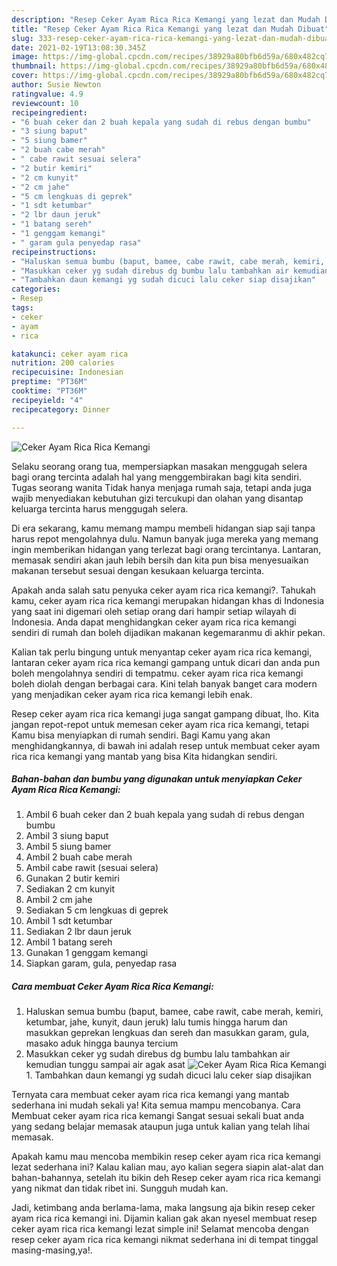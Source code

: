 ```yaml
---
description: "Resep Ceker Ayam Rica Rica Kemangi yang lezat dan Mudah Dibuat"
title: "Resep Ceker Ayam Rica Rica Kemangi yang lezat dan Mudah Dibuat"
slug: 333-resep-ceker-ayam-rica-rica-kemangi-yang-lezat-dan-mudah-dibuat
date: 2021-02-19T13:08:30.345Z
image: https://img-global.cpcdn.com/recipes/38929a80bfb6d59a/680x482cq70/ceker-ayam-rica-rica-kemangi-foto-resep-utama.jpg
thumbnail: https://img-global.cpcdn.com/recipes/38929a80bfb6d59a/680x482cq70/ceker-ayam-rica-rica-kemangi-foto-resep-utama.jpg
cover: https://img-global.cpcdn.com/recipes/38929a80bfb6d59a/680x482cq70/ceker-ayam-rica-rica-kemangi-foto-resep-utama.jpg
author: Susie Newton
ratingvalue: 4.9
reviewcount: 10
recipeingredient:
- "6 buah ceker dan 2 buah kepala yang sudah di rebus dengan bumbu"
- "3 siung baput"
- "5 siung bamer"
- "2 buah cabe merah"
- " cabe rawit sesuai selera"
- "2 butir kemiri"
- "2 cm kunyit"
- "2 cm jahe"
- "5 cm lengkuas di geprek"
- "1 sdt ketumbar"
- "2 lbr daun jeruk"
- "1 batang sereh"
- "1 genggam kemangi"
- " garam gula penyedap rasa"
recipeinstructions:
- "Haluskan semua bumbu (baput, bamee, cabe rawit, cabe merah, kemiri, ketumbar, jahe, kunyit, daun jeruk) lalu tumis hingga harum dan masukkan geprekan lengkuas dan sereh dan masukkan garam, gula, masako aduk hingga baunya tercium"
- "Masukkan ceker yg sudah direbus dg bumbu lalu tambahkan air kemudian tunggu sampai air agak asat"
- "Tambahkan daun kemangi yg sudah dicuci lalu ceker siap disajikan"
categories:
- Resep
tags:
- ceker
- ayam
- rica

katakunci: ceker ayam rica 
nutrition: 200 calories
recipecuisine: Indonesian
preptime: "PT36M"
cooktime: "PT36M"
recipeyield: "4"
recipecategory: Dinner

---
```



![Ceker Ayam Rica Rica Kemangi](https://img-global.cpcdn.com/recipes/38929a80bfb6d59a/680x482cq70/ceker-ayam-rica-rica-kemangi-foto-resep-utama.jpg)

Selaku seorang orang tua, mempersiapkan masakan menggugah selera bagi orang tercinta adalah hal yang menggembirakan bagi kita sendiri. Tugas seorang  wanita Tidak hanya menjaga rumah saja, tetapi anda juga wajib menyediakan kebutuhan gizi tercukupi dan olahan yang disantap keluarga tercinta harus menggugah selera.

Di era  sekarang, kamu memang mampu membeli hidangan siap saji tanpa harus repot mengolahnya dulu. Namun banyak juga mereka yang memang ingin memberikan hidangan yang terlezat bagi orang tercintanya. Lantaran, memasak sendiri akan jauh lebih bersih dan kita pun bisa menyesuaikan makanan tersebut sesuai dengan kesukaan keluarga tercinta. 



Apakah anda salah satu penyuka ceker ayam rica rica kemangi?. Tahukah kamu, ceker ayam rica rica kemangi merupakan hidangan khas di Indonesia yang saat ini digemari oleh setiap orang dari hampir setiap wilayah di Indonesia. Anda dapat menghidangkan ceker ayam rica rica kemangi sendiri di rumah dan boleh dijadikan makanan kegemaranmu di akhir pekan.

Kalian tak perlu bingung untuk menyantap ceker ayam rica rica kemangi, lantaran ceker ayam rica rica kemangi gampang untuk dicari dan anda pun boleh mengolahnya sendiri di tempatmu. ceker ayam rica rica kemangi boleh diolah dengan berbagai cara. Kini telah banyak banget cara modern yang menjadikan ceker ayam rica rica kemangi lebih enak.

Resep ceker ayam rica rica kemangi juga sangat gampang dibuat, lho. Kita jangan repot-repot untuk memesan ceker ayam rica rica kemangi, tetapi Kamu bisa menyiapkan di rumah sendiri. Bagi Kamu yang akan menghidangkannya, di bawah ini adalah resep untuk membuat ceker ayam rica rica kemangi yang mantab yang bisa Kita hidangkan sendiri.

<!--inarticleads1-->

##### Bahan-bahan dan bumbu yang digunakan untuk menyiapkan Ceker Ayam Rica Rica Kemangi:

1. Ambil 6 buah ceker dan 2 buah kepala yang sudah di rebus dengan bumbu
1. Ambil 3 siung baput
1. Ambil 5 siung bamer
1. Ambil 2 buah cabe merah
1. Ambil  cabe rawit (sesuai selera)
1. Gunakan 2 butir kemiri
1. Sediakan 2 cm kunyit
1. Ambil 2 cm jahe
1. Sediakan 5 cm lengkuas di geprek
1. Ambil 1 sdt ketumbar
1. Sediakan 2 lbr daun jeruk
1. Ambil 1 batang sereh
1. Gunakan 1 genggam kemangi
1. Siapkan  garam, gula, penyedap rasa




<!--inarticleads2-->

##### Cara membuat Ceker Ayam Rica Rica Kemangi:

1. Haluskan semua bumbu (baput, bamee, cabe rawit, cabe merah, kemiri, ketumbar, jahe, kunyit, daun jeruk) lalu tumis hingga harum dan masukkan geprekan lengkuas dan sereh dan masukkan garam, gula, masako aduk hingga baunya tercium
1. Masukkan ceker yg sudah direbus dg bumbu lalu tambahkan air kemudian tunggu sampai air agak asat
<img src="//assets-global.cpcdn.com/assets/icons/button_play-2c75c40dde080a61004c1f40b05d8f140eaff45d7e9e6481dc71c63d2e7c4909.png" alt="Ceker Ayam Rica Rica Kemangi">1. Tambahkan daun kemangi yg sudah dicuci lalu ceker siap disajikan




Ternyata cara membuat ceker ayam rica rica kemangi yang mantab sederhana ini mudah sekali ya! Kita semua mampu mencobanya. Cara Membuat ceker ayam rica rica kemangi Sangat sesuai sekali buat anda yang sedang belajar memasak ataupun juga untuk kalian yang telah lihai memasak.

Apakah kamu mau mencoba membikin resep ceker ayam rica rica kemangi lezat sederhana ini? Kalau kalian mau, ayo kalian segera siapin alat-alat dan bahan-bahannya, setelah itu bikin deh Resep ceker ayam rica rica kemangi yang nikmat dan tidak ribet ini. Sungguh mudah kan. 

Jadi, ketimbang anda berlama-lama, maka langsung aja bikin resep ceker ayam rica rica kemangi ini. Dijamin kalian gak akan nyesel membuat resep ceker ayam rica rica kemangi lezat simple ini! Selamat mencoba dengan resep ceker ayam rica rica kemangi nikmat sederhana ini di tempat tinggal masing-masing,ya!.

